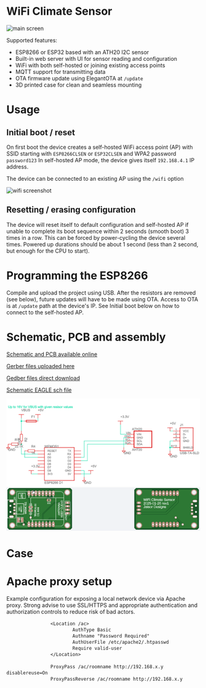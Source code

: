 # WiFi Climate Sensor

![main screen](assets/main_screen.png)

Supported features:
* ESP8266 or ESP32 based with an ATH20 I2C sensor
* Built-in web server with UI for sensor reading and configuration
* WiFi with both self-hosted or joining existing access points
* MQTT support for transmitting data
* OTA firmware update using ElegantOTA at `/update`
* 3D printed case for clean and seamless mounting

# Usage

## Initial boot / reset

On first boot the device creates a self-hosted WiFi access point (AP) with SSID starting with `ESP8266CLSEN` or `ESP32CLSEN` and WPA2 password `password123`
In self-hosted AP mode, the device gives itself `192.168.4.1` IP address.

The device can be connected to an existing AP using the `/wifi` option

![wifi screenshot](assets/ss1.png)

## Resetting / erasing configuration

The device will reset itself to default configuration and self-hosted AP if unable to complete its boot sequence within 2 seconds (smooth boot) 3 times in a row.
This can be forced by power-cycling the device several times. Powered up durations should be about 1 second (less than 2 second, but enough for the CPU to start). 

# Programming the ESP8266

Compile and upload the project using USB. After the resistors are removed (see below), future updates will have to be made using OTA. 
Access to OTA is at `/update` path at the device's IP. See Initial boot below on how to connect to the self-hosted AP.

# Schematic, PCB and assembly

[Schematic and PCB available online](https://a360.co/4gnvt9p)

[Gerber files uploaded here](https://365.altium.com/files/86EDE8C7-B795-499B-9DB7-9364AABE9626)

[Gedber files direct download](assets/gerber.zip)

[Schematic EAGLE sch file](assets/schematic_eagle.sch)

![Schematic](assets/schematic.png)
![PCB](assets/pcb.png)


# Case

# Apache proxy setup

Example configuration for exposing a local network device via Apache proxy. Strong advise to use SSL/HTTPS and appropriate authentication and authorization controls to reduce risk of bad actors. 

```
                <Location /ac>
                        AuthType Basic
                        Authname "Password Required"
                        AuthUserFile /etc/apache2/.htpasswd
                        Require valid-user
                </Location>

                ProxyPass /ac/roomname http://192.168.x.y disablereuse=On
                ProxyPassReverse /ac/roomname http://192.168.x.y
```
